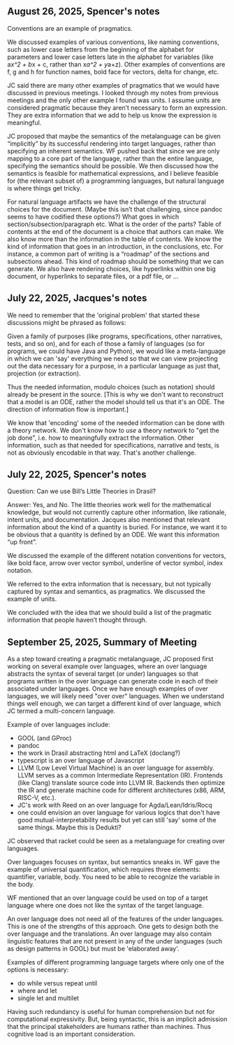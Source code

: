## August 26, 2025, Spencer's notes

Conventions are an example of pragmatics.

We discussed examples of various conventions, like naming conventions, such as lower case letters from the beginning of the alphabet for parameters and lower case letters late in the alphabet for variables (like a*x^2 + b*x + c, rather than x*a^2 + y*a+z).  Other examples of conventions are f, g and h for function names, bold face for vectors, delta for change, etc.

JC said there are many other examples of pragmatics that we would have discussed in previous meetings.  I looked through my notes from previous meetings and the only other example I found was units.  I assume units are considered pragmatic because they aren’t necessary to form an expression.  They are extra information that we add to help us know the expression is meaningful.

JC proposed that maybe the semantics of the metalanguage can be given “implicitly” by its successful rendering into target languages, rather than specifying an inherent semantics.  WF pushed back that since we are only mapping to a core part of the language, rather than the entire language, specifying the semantics should be possible.  We then discussed how the semantics is feasible for mathematical expressions, and I believe feasible for (the relevant subset of) a programming languages, but natural language is where things get tricky.

For natural language artifacts we have the challenge of the structural choices for the document.  (Maybe this isn’t that challenging, since pandoc seems to have codified these options?) What goes in which section/subsection/paragraph etc. What is the order of the parts?  Table of contents at the end of the document is a choice that authors can make.  We also know more than the information in the table of contents.  We know the kind of information that goes in an introduction, in the conclusions, etc.  For instance, a common part of writing is a “roadmap” of the sections and subsections ahead.  This kind of roadmap should be something that we can generate.  We also have rendering choices, like hyperlinks within one big document, or hyperlinks to separate files, or a pdf file, or ...


## July 22, 2025, Jacques's notes

We need to remember that the 'original problem' that started these discussions might be phrased as follows:

Given a family of purposes (like programs, specifications, other narratives, tests, and so on), and for each of those a family of languages (so for programs, we could have Java and Python), we would like a meta-language in which we can 'say' everything we need so that we can view projecting out the data necessary for a purpose, in a particular language as just that, projection (or extraction).

Thus the needed information, modulo choices (such as notation) should already be present in the source. [This is why we don't want to reconstruct that a model is an ODE, rather the model should tell us that it's an ODE. The direction of information flow is important.]

We know that 'encoding' some of the needed information can be done with a theory network. We don't know how to *use* a theory network to "get the job done", i.e. how to meaningfully extract the information. Other information, such as that needed for specifications, narrative and tests, is not as obviously encodable in that way. That's another challenge.


## July 22, 2025, Spencer's notes

Question: Can we use Bill’s Little Theories in Drasil?
 
Answer: Yes, and No.  The little theories work well for the mathematical knowledge, but would not currently capture other information, like rationale, intent units, and documentation.  Jacques also mentioned that relevant information about the kind of a quantity is buried.  For instance, we want it to be obvious that a quantity is defined by an ODE.  We want this information “up front”.

We discussed the example of the different notation conventions for vectors, like bold face, arrow over vector symbol, underline of vector symbol, index notation.

We referred to the extra information that is necessary, but not typically captured by syntax and semantics, as pragmatics.  We discussed the example of units.

We concluded with the idea that we should build a list of the pragmatic information that people haven’t thought through.

## September 25, 2025, Summary of Meeting

As a step toward creating a pragmatic metalanguage, JC proposed first working on several example over languages, where an over language abstracts the syntax of several target (or under) languages so that programs written in the over language can generate code in each of their associated under languages. Once we have enough examples of over languages, we will likely need "over over" languages. When we understand things well enough, we can target a different kind of over language, which JC termed a multi-concern language.

Example of over languages include:

- GOOL (and GProc)
- pandoc
- the work in Drasil abstracting html and LaTeX (doclang?)
- typescript is an over language of Javascript
- LLVM (Low Level Virtual Machine) is an over language for assembly. LLVM serves as a common Intermediate Representation (IR). Frontends (like Clang) translate source code into LLVM IR. Backends then optimize the IR and generate machine code for different architectures (x86, ARM, RISC-V, etc.).
- JC's work with Reed on an over language for Agda/Lean/Idris/Rocq
- one could envision an over language for various logics that don't have good mutual-interpretability results but yet can still 'say' some of the same things. Maybe this is Dedukti?

JC observed that racket could be seen as a metalanguage for creating over languages.

Over languages focuses on syntax, but semantics sneaks in.  WF gave the example of universal quantification, which requires three elements: quantifier, variable, body. You need to be able to recognize the variable in the body.

WF mentioned that an over language could be used on top of a target language where one does not like the syntax of the target language.

An over language does not need all of the features of the under languages. This is one of the strengths of this approach. One gets to design both the over language and the translations. An over language may also contain linguistic features that are not present in any of the under languages (such as design patterns in GOOL) but must be 'elaborated away'.

Examples of different programming language targets where only one of the options is necessary:

- do while versus repeat until
- where and let 
- single let and multilet

Having such redundancy is useful for human comprehension but not for computational expressivity. But, being syntactic, this is an implicit admission that the principal stakeholders are humans rather than machines. Thus cognitive load is an important consideration.
